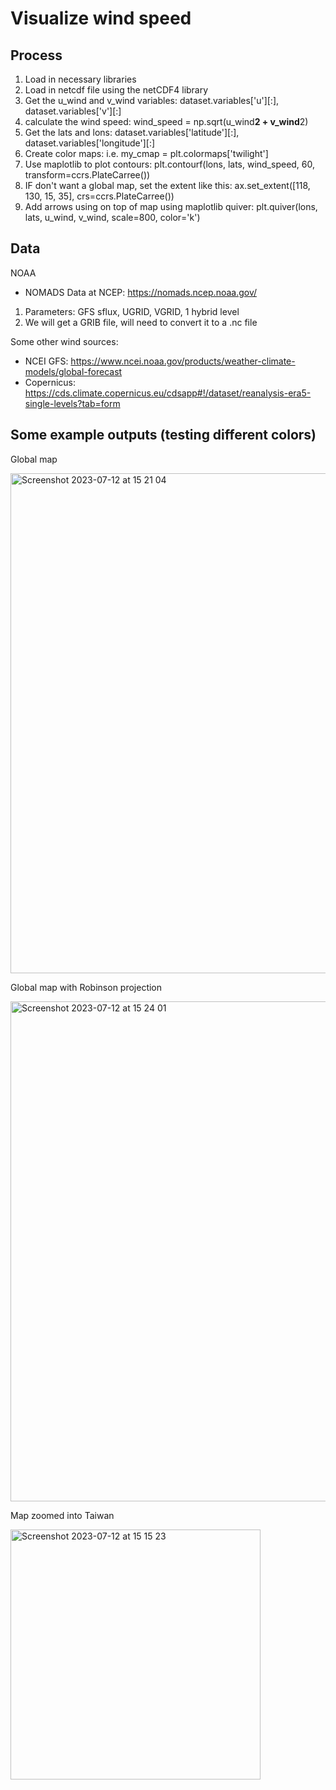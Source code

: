 # Visualize wind speed

## Process
1. Load in necessary libraries
2. Load in netcdf file using the netCDF4 library
3. Get the u_wind and v_wind variables: dataset.variables['u'][:], dataset.variables['v'][:]
4. calculate the wind speed: wind_speed = np.sqrt(u_wind**2 + v_wind**2)
5. Get the lats and lons: dataset.variables['latitude'][:], dataset.variables['longitude'][:]
6. Create color maps: i.e. my_cmap = plt.colormaps['twilight']
7. Use maplotlib to plot contours: plt.contourf(lons, lats, wind_speed, 60, transform=ccrs.PlateCarree())
8. IF don't want a global map, set the extent like this: ax.set_extent([118, 130, 15, 35], crs=ccrs.PlateCarree())
9. Add arrows using on top of map using maplotlib quiver: plt.quiver(lons, lats, u_wind, v_wind, scale=800, color='k')

## Data
NOAA
- NOMADS Data at NCEP: https://nomads.ncep.noaa.gov/
1. Parameters: GFS sflux, UGRID, VGRID, 1 hybrid level
2. We will get a GRIB file, will need to convert it to a .nc file 

Some other wind sources: 
- NCEI GFS: https://www.ncei.noaa.gov/products/weather-climate-models/global-forecast
- Copernicus: https://cds.climate.copernicus.eu/cdsapp#!/dataset/reanalysis-era5-single-levels?tab=form


## Some example outputs (testing different colors)
Global map

<img width="800" alt="Screenshot 2023-07-12 at 15 21 04" src="https://github.com/jhjanicki/process_wind_data/assets/6565011/c751b698-d351-4b6c-87f4-a2e74687f989">

Global map with Robinson projection

<img width="800" alt="Screenshot 2023-07-12 at 15 24 01" src="https://github.com/jhjanicki/process_wind_data/assets/6565011/e70991f9-89c6-47bd-9918-e9ade85c2de5">

Map zoomed into Taiwan

<img width="400" alt="Screenshot 2023-07-12 at 15 15 23" src="https://github.com/jhjanicki/process_wind_data/assets/6565011/7f4a575f-cdb3-43f7-98ab-2468f0da0e39">
